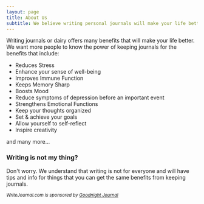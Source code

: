 ```yaml
---
layout: page
title: About Us
subtitle: We believe writing personal journals will make your life better
---
```


Writing journals or dairy offers many benefits that will make your life better. We want more people to know the power of keeping journals for the benefits that include:

- Reduces Stress
- Enhance your sense of well-being
- Improves Immune Function
- Keeps Memory Sharp
- Boosts Mood
- Reduce symptoms of depression before an important event 
- Strengthens Emotional Functions
- Keep your thoughts organized
- Set & achieve your goals
- Allow yourself to self-reflect
- Inspire creativity

and many more...


### Writing is not my thing?
Don't worry. We understand that writing is not for everyone and will have tips and info for things that you can get the same benefits from keeping journals.

<small><i>WriteJournal.com is sponsored by <a href="https://www.goodnightjournal.com" target="_blank">Goodnight Journal</a></i><small>